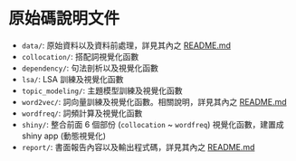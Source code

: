 # 原始碼說明文件

- `data/`: 原始資料以及資料前處理，詳見其內之 [README.md](data/README.md)
- `collocation/`: 搭配詞視覺化函數
- `dependency/`: 句法剖析以及視覺化函數
- `lsa/`: LSA 訓練及視覺化函數
- `topic_modeling/`: 主題模型訓練及視覺化函數
- `word2vec/`: 詞向量訓練及視覺化函數。相關說明，詳見其內之 [README.md](word2vec/README.md)
- `wordfreq/`: 詞頻計算及視覺化函數
- `shiny/`: 整合前面 6 個部份 (`collocation` ~ `wordfreq`) 視覺化函數，建置成 shiny app (動態視覺化)
- `report/`: 書面報告內容以及輸出程式碼，詳見其內之 [README.md](report/README.md)
